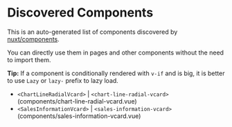 # Discovered Components

This is an auto-generated list of components discovered by [nuxt/components](https://github.com/nuxt/components).

You can directly use them in pages and other components without the need to import them.

**Tip:** If a component is conditionally rendered with `v-if` and is big, it is better to use `Lazy` or `lazy-` prefix to lazy load.

- `<ChartLineRadialVcard>` | `<chart-line-radial-vcard>` (components/chart-line-radial-vcard.vue)
- `<SalesInformationVcard>` | `<sales-information-vcard>` (components/sales-information-vcard.vue)
